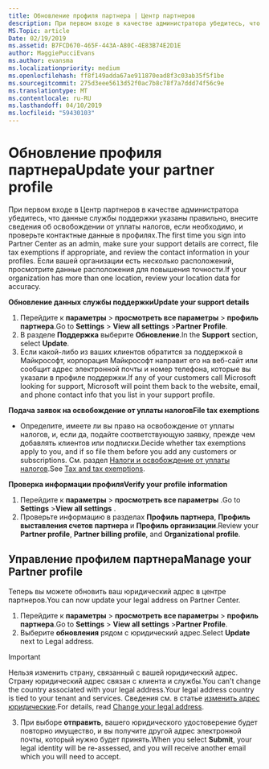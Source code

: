 ```yaml
---
title: Обновление профиля партнера | Центр партнеров
description: При первом входе в качестве администратора убедитесь, что данные службы поддержки указаны правильно, внесите сведения об освобождении от уплаты налогов, если необходимо, и проверьте контактные данные в профилях.
MS.Topic: article
Date: 02/19/2019
ms.assetid: B7FCD670-465F-443A-A80C-4E83B74E2D1E
author: MaggiePucciEvans
ms.author: evansma
ms.localizationpriority: medium
ms.openlocfilehash: ff8f149adda67ae911870ead8f3c03ab35f5f1be
ms.sourcegitcommit: 275d3eee5613d52f0ac7b8c78f7a7ddd74f56c9e
ms.translationtype: MT
ms.contentlocale: ru-RU
ms.lasthandoff: 04/10/2019
ms.locfileid: "59430103"
---
```

# <a name="update-your-partner-profile"></a><span data-ttu-id="fea86-103">Обновление профиля партнера</span><span class="sxs-lookup"><span data-stu-id="fea86-103">Update your partner profile</span></span>


<span data-ttu-id="fea86-104">При первом входе в Центр партнеров в качестве администратора убедитесь, что данные службы поддержки указаны правильно, внесите сведения об освобождении от уплаты налогов, если необходимо, и проверьте контактные данные в профилях.</span><span class="sxs-lookup"><span data-stu-id="fea86-104">The first time you sign into Partner Center as an admin, make sure your support details are correct, file tax exemptions if appropriate, and review the contact information in your profiles.</span></span> <span data-ttu-id="fea86-105">Если вашей организации есть несколько расположений, просмотрите данные расположения для повышения точности.</span><span class="sxs-lookup"><span data-stu-id="fea86-105">If your organization has more than one location, review your location data for accuracy.</span></span>

**<span data-ttu-id="fea86-106">Обновление данных службы поддержки</span><span class="sxs-lookup"><span data-stu-id="fea86-106">Update your support details</span></span>**

1.  <span data-ttu-id="fea86-107">Перейдите к **параметры** &gt; **просмотреть все параметры** &gt; **профиль партнера**.</span><span class="sxs-lookup"><span data-stu-id="fea86-107">Go to **Settings** &gt; **View all settings** &gt;**Partner Profile**.</span></span>
2.  <span data-ttu-id="fea86-108">В разделе **Поддержка** выберите **Обновление**.</span><span class="sxs-lookup"><span data-stu-id="fea86-108">In the **Support** section, select **Update**.</span></span>
3.  <span data-ttu-id="fea86-109">Если какой-либо из ваших клиентов обратится за поддержкой в Майкрософт, корпорация Майкрософт направит его на веб-сайт или сообщит адрес электронной почты и номер телефона, которые вы указали в профиле поддержки.</span><span class="sxs-lookup"><span data-stu-id="fea86-109">If any of your customers call Microsoft looking for support, Microsoft will point them back to the website, email, and phone contact info that you list in your support profile.</span></span>

**<span data-ttu-id="fea86-110">Подача заявок на освобождение от уплаты налогов</span><span class="sxs-lookup"><span data-stu-id="fea86-110">File tax exemptions</span></span>**

-   <span data-ttu-id="fea86-111">Определите, имеете ли вы право на освобождение от уплаты налогов, и, если да, подайте соответствующую заявку, прежде чем добавлять клиентов или подписки.</span><span class="sxs-lookup"><span data-stu-id="fea86-111">Decide whether tax exemptions apply to you, and if so file them before you add any customers or subscriptions.</span></span> <span data-ttu-id="fea86-112">См. раздел [Налоги и освобождение от уплаты налогов](tax-and-tax-exemptions.md).</span><span class="sxs-lookup"><span data-stu-id="fea86-112">See [Tax and tax exemptions](tax-and-tax-exemptions.md).</span></span>

**<span data-ttu-id="fea86-113">Проверка информации профиля</span><span class="sxs-lookup"><span data-stu-id="fea86-113">Verify your profile information</span></span>**

1.  <span data-ttu-id="fea86-114">Перейдите к **параметры** &gt; **просмотреть все параметры** .</span><span class="sxs-lookup"><span data-stu-id="fea86-114">Go to **Settings** &gt;**View all settings** .</span></span> 
2.  <span data-ttu-id="fea86-115">Проверьте информацию в разделах **Профиль партнера**, **Профиль выставления счетов партнера** и **Профиль организации**.</span><span class="sxs-lookup"><span data-stu-id="fea86-115">Review your **Partner profile**, **Partner billing profile**, and **Organizational profile**.</span></span>

## <a name="manage-your-partner-profile"></a><span data-ttu-id="fea86-116">Управление профилем партнера</span><span class="sxs-lookup"><span data-stu-id="fea86-116">Manage your Partner profile</span></span> 

<span data-ttu-id="fea86-117">Теперь вы можете обновить ваш юридический адрес в центре партнеров.</span><span class="sxs-lookup"><span data-stu-id="fea86-117">You can now update your legal address on Partner Center.</span></span>

1. <span data-ttu-id="fea86-118">Перейдите к **параметры** &gt; **просмотреть все параметры** &gt; **профиль партнера**.</span><span class="sxs-lookup"><span data-stu-id="fea86-118">Go to **Settings** &gt; **View all settings** &gt;**Partner Profile**.</span></span>
2. <span data-ttu-id="fea86-119">Выберите **обновления** рядом с юридический адрес.</span><span class="sxs-lookup"><span data-stu-id="fea86-119">Select **Update** next to Legal address.</span></span> 

>[!Important]
><span data-ttu-id="fea86-120">Нельзя изменить страну, связанный с вашей юридический адрес. Страну юридический адрес связан с клиента и службы.</span><span class="sxs-lookup"><span data-stu-id="fea86-120">You can't change the country associated with your legal address.Your legal address country is tied to your tenant and services.</span></span> <span data-ttu-id="fea86-121">Сведения см. в статье [изменить адрес юридические](https://docs.microsoft.com/office365/admin/manage/change-address-contact-and-more?view=o365-worldwide).</span><span class="sxs-lookup"><span data-stu-id="fea86-121">For details, read [Change your legal address](https://docs.microsoft.com/office365/admin/manage/change-address-contact-and-more?view=o365-worldwide).</span></span>

3. <span data-ttu-id="fea86-122">При выборе **отправить**, вашего юридического удостоверение будет повторно имущество, и вы получите другой адрес электронной почты, который нужно будет принять.</span><span class="sxs-lookup"><span data-stu-id="fea86-122">When you select **Submit**, your legal identity will be re-assessed, and you will receive another email which you will need to accept.</span></span>



 



